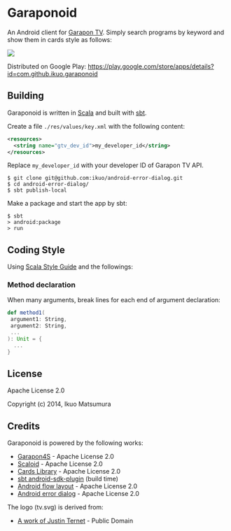 # Garaponoid
An Android client for [Garapon TV](http://garapon.tv/).
Simply search programs by keyword and show them in cards style as follows:

![](http://drive.google.com/uc?export=view&id=0B13qn3aDmWCOSnBIZDVuTm01YVk)

Distributed on Google Play: https://play.google.com/store/apps/details?id=com.github.ikuo.garaponoid

## Building
Garaponoid is written in [Scala](http://www.scala-lang.org/)
and built with [sbt](http://www.scala-sbt.org/).

Create a file `./res/values/key.xml` with the following content:

```xml
<resources>
  <string name="gtv_dev_id">my_developer_id</string>
</resources>
```

Replace `my_developer_id` with your developer ID of Garapon TV API.

```
$ git clone git@github.com:ikuo/android-error-dialog.git
$ cd android-error-dialog/
$ sbt publish-local
```

Make a package and start the app by sbt:

```
$ sbt
> android:package
> run
```

## Coding Style
Using [Scala Style Guide](http://docs.scala-lang.org/style/)
and the followings:

### Method declaration
When many arguments, break lines for each end of argument declaration:

```scala
def method1(
 argument1: String,
 argument2: String,
 ...
): Unit = {
  ...
}
```

## License

Apache License 2.0

Copyright (c) 2014, Ikuo Matsumura

## Credits
Garaponoid is powered by the following works:

- [Garapon4S](https://github.com/ikuo/garapon4s) - Apache License 2.0
- [Scaloid](https://github.com/pocorall/scaloid) - Apache License 2.0
- [Cards Library](https://github.com/gabrielemariotti/cardslib) - Apache License 2.0
- [sbt android-sdk-plugin](https://github.com/pfn/android-sdk-plugin) (build time)
- [Android flow layout](https://github.com/ApmeM/android-flowlayout) - Apache License 2.0
- [Android error dialog](https://github.com/ikuo/android-error-dialog) - Apache License 2.0

The logo (tv.svg) is derived from:

- [A work of Justin Ternet](http://openclipart.org/detail/182928/tv-cartoon-empty-by-justin-ternet-182928) - Public Domain
